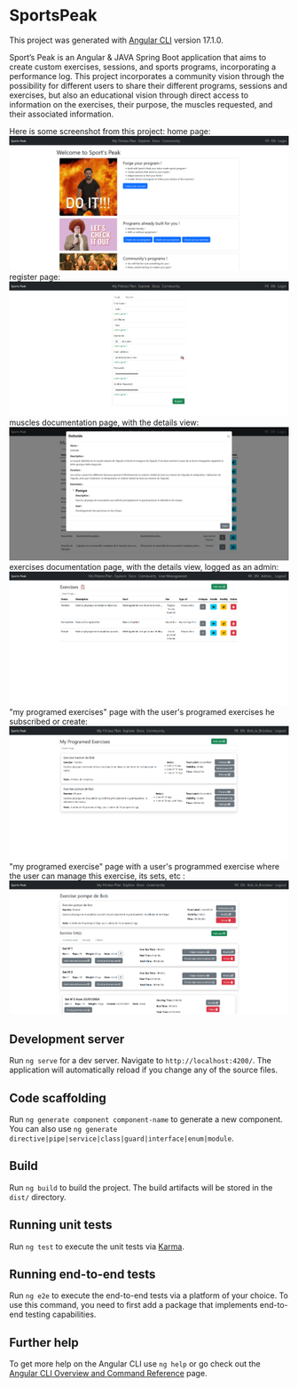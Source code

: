 # SportsPeak

This project was generated with [Angular CLI](https://github.com/angular/angular-cli) version 17.1.0.

Sport’s Peak is an Angular & JAVA Spring Boot application that aims to create custom exercises, sessions,
and sports programs, incorporating a performance log.
This project incorporates a community vision through the possibility for different users to share their
different programs, sessions and exercises, but also an educational vision through direct access to information
on the exercises, their purpose, the muscles requested, and their associated information.

Here is some screenshot from this project:
home page:
![homePage](https://github.com/CptFranck/SportsPeakFRONT/blob/master/screenshots/homePage.png?raw=true)
register page:
![registerForm](https://github.com/CptFranck/SportsPeakFRONT/blob/master/screenshots/registerForm.png?raw=true)
muscles documentation page, with the details view:
![docMusclePage](https://github.com/CptFranck/SportsPeakFRONT/blob/master/screenshots/docMusclePage.png?raw=true)
exercises documentation page, with the details view, logged as an admin:
![docExercisePageAdminView](https://github.com/CptFranck/SportsPeakFRONT/blob/master/screenshots/docExercisePageAdminView.png?raw=true)
"my programed exercises" page with the user's programed exercises he subscribed or create:
![myFitnessPlanMyProgExercisesPageUserLoggedView](https://github.com/CptFranck/SportsPeakFRONT/blob/master/screenshots/myFitnessPlanMyProgExercisesPageUserLoggedView.png?raw=true)
"my programed exercise" page with a user's programmed exercise where the user can manage this exercise, its sets, etc :
![myFitnessPlanMyProgExercisePageDetailsView](https://github.com/CptFranck/SportsPeakFRONT/blob/master/screenshots/myFitnessPlanMyProgExercisePageDetailsView.png?raw=true)

## Development server

Run `ng serve` for a dev server. Navigate to `http://localhost:4200/`. The application will automatically reload if you change any of the source files.

## Code scaffolding

Run `ng generate component component-name` to generate a new component. You can also use `ng generate directive|pipe|service|class|guard|interface|enum|module`.

## Build

Run `ng build` to build the project. The build artifacts will be stored in the `dist/` directory.

## Running unit tests

Run `ng test` to execute the unit tests via [Karma](https://karma-runner.github.io).

## Running end-to-end tests

Run `ng e2e` to execute the end-to-end tests via a platform of your choice. To use this command, you need to first add a package that implements end-to-end testing capabilities.

## Further help

To get more help on the Angular CLI use `ng help` or go check out the [Angular CLI Overview and Command Reference](https://angular.io/cli) page.

